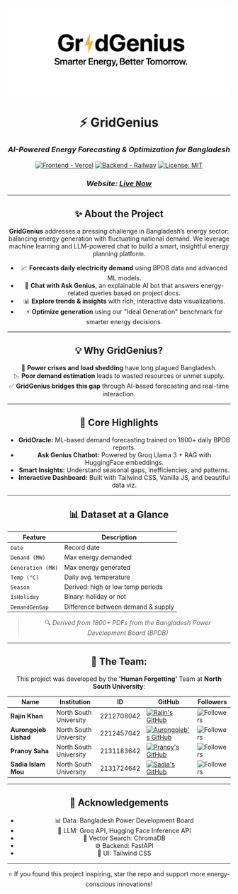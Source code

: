 <div align="center">

![GridGenius Banner](./documentation/GridGenius.png)

# ⚡ GridGenius  
### *AI-Powered Energy Forecasting & Optimization for Bangladesh*

[![Frontend - Vercel](https://img.shields.io/badge/Frontend-Vercel-brightgreen?style=for-the-badge&logo=vercel)](YOUR_VERCEL_FRONTEND_URL)
[![Backend - Railway](https://img.shields.io/badge/Backend-Railway-blue?style=for-the-badge&logo=railway)](YOUR_RAILWAY_BACKEND_URL)
[![License: MIT](https://img.shields.io/badge/License-MIT-yellow.svg?style=for-the-badge)](https://opensource.org/licenses/MIT)

### *Website: [Live Now](grid-genius-project.vercel.app)*

---

## ✨ About the Project

**GridGenius** addresses a pressing challenge in Bangladesh’s energy sector: balancing energy generation with fluctuating national demand. We leverage machine learning and LLM-powered chat to build a smart, insightful energy planning platform.

- 📈 **Forecasts daily electricity demand** using BPDB data and advanced ML models.
- 🧠 **Chat with Ask Genius**, an explainable AI bot that answers energy-related queries based on project docs.
- 📊 **Explore trends & insights** with rich, interactive data visualizations.
- ⚡ **Optimize generation** using our "Ideal Generation" benchmark for smarter energy decisions.

---

## 💡 Why GridGenius?

🔌 **Power crises and load shedding** have long plagued Bangladesh.  
📉 **Poor demand estimation** leads to wasted resources or unmet supply.  
✅ **GridGenius bridges this gap** through AI-based forecasting and real-time interaction.

---

## 🧠 Core Highlights

- **GridOracle:** ML-based demand forecasting trained on 1800+ daily BPDB reports.
- **Ask Genius Chatbot:** Powered by Groq Llama 3 + RAG with HuggingFace embeddings.
- **Smart Insights:** Understand seasonal gaps, inefficiencies, and patterns.
- **Interactive Dashboard:** Built with Tailwind CSS, Vanilla JS, and beautiful data viz.

---

## 📊 Dataset at a Glance

| Feature            | Description                          |
|-------------------|--------------------------------------|
| `Date`            | Record date                          |
| `Demand (MW)`     | Max energy demanded                  |
| `Generation (MW)` | Max energy generated                 |
| `Temp (°C)`       | Daily avg. temperature               |
| `Season`          | Derived: high or low temp periods    |
| `IsHoliday`       | Binary: holiday or not               |
| `DemandGenGap`    | Difference between demand & supply   |

> 🔍 *Derived from 1800+ PDFs from the Bangladesh Power Development Board (BPDB)*

---

## 👥 The Team:  
This project was developed by the **'Human Forgetting'** Team at **North South University**:

| Name                  | Institution             | ID         | GitHub                                                                                      | Followers                                                   |
|-----------------------|-------------------------|------------|---------------------------------------------------------------------------------------------|-------------------------------------------------------------|
| **Rajin Khan**        | North South University  | 2212708042 | [![Rajin's GitHub](https://img.shields.io/badge/-rajin--khan-181717?style=for-the-badge&logo=github&logoColor=white)](https://github.com/rajin-khan)         | ![Followers](https://img.shields.io/github/followers/rajin-khan?label=Follow&style=social) |
| **Aurongojeb Lishad** | North South University  | 2212457042 | [![Aurongojeb's GitHub](https://img.shields.io/badge/-Lishad--02-181717?style=for-the-badge&logo=github&logoColor=white)](https://github.com/Lishad-02)       | ![Followers](https://img.shields.io/github/followers/Kabbya04?label=Follow&style=social)     |
| **Pranoy Saha**       | North South University  | 2131183642 | [![Pranoy's GitHub](https://img.shields.io/badge/-Pranoy28-181717?style=for-the-badge&logo=github&logoColor=white)](https://github.com/Pranoy28)             | ![Followers](https://img.shields.io/github/followers/Pranoy28?label=Follow&style=social)     |
| **Sadia Islam Mou**   | North South University  | 2131724642 | [![Sadia's GitHub](https://img.shields.io/badge/-Sadiaa55-181717?style=for-the-badge&logo=github&logoColor=white)](https://github.com/Sadiaa55)             | ![Followers](https://img.shields.io/github/followers/Sadiaa55?label=Follow&style=social)     |

---

## 🙌 Acknowledgements

- 📊 Data: Bangladesh Power Development Board  
- 🤖 LLM: Groq API, Hugging Face Inference API  
- 🧠 Vector Search: ChromaDB  
- ⚙️ Backend: FastAPI  
- 🎨 UI: Tailwind CSS  

---

⭐ If you found this project inspiring, star the repo and support more energy-conscious innovations!  

</div>
